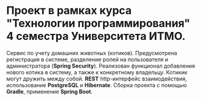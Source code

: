 # Проект в рамках курса "Технологии программирования" 4 семестра Университета ИТМО.
Сервис по учету домашних животных (котиков). Предусмотрена регистрация в системе, разделение ролей на пользователя и администратора (**Spring Security**).
Реализован функционал добавления нового котика в систему, а также к конкретному владельцу. Котикик могут дружить между собой. 
**REST** http-интерфейс взаимодействия, использование **PostgreSQL** и **Hibernate**. Сборка проекта с помощью **Gradle**, применение **Spring Boot**.
